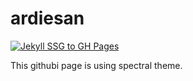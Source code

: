 # ardiesan

[![Jekyll SSG to GH Pages](https://github.com/ardiesan/ardiesan.github.io/actions/workflows/jekyll-to-ghpages.yml/badge.svg?branch=main)](https://github.com/ardiesan/ardiesan.github.io/actions/workflows/jekyll-to-ghpages.yml)

This githubi page is using spectral theme.
